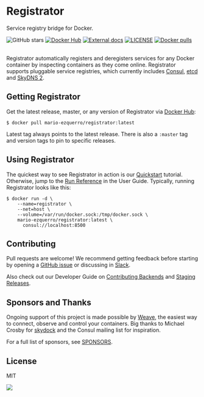 # Registrator

Service registry bridge for Docker.


![GitHub stars](https://img.shields.io/github/stars/mario-ezquerro/registrator.svg?label=github%20stars&logo=github)
[![Docker Hub](https://img.shields.io/badge/docker-ready-blue.svg)](https://registry.hub.docker.com/u/mario-ezquerro/registrator/)
[![External docs](https://img.shields.io/badge/docs-external--registrator-blue)]([https://url](https://mario-ezquerro.github.io/registrator/))
[![LICENSE](https://img.shields.io/github/license/mario-ezquerro/registrator.svg)](https://github.com/mario-ezquerro/registrator/blob/master/LICENSE)
[![Docker pulls](https://img.shields.io/docker/pulls/marioezquerro/registrator)](https://hub.docker.com/r/marioezquerro/registrator/)
<br /><br />


Registrator automatically registers and deregisters services for any Docker
container by inspecting containers as they come online. Registrator
supports pluggable service registries, which currently includes
[Consul](http://www.consul.io/), [etcd](https://github.com/coreos/etcd) and
[SkyDNS 2](https://github.com/skynetservices/skydns/).

## Getting Registrator

Get the latest release, master, or any version of Registrator via [Docker Hub](https://registry.hub.docker.com/u/mario-ezquerro/registrator/):

	$ docker pull mario-ezquerro/registrator:latest

Latest tag always points to the latest release. There is also a `:master` tag
and version tags to pin to specific releases.

## Using Registrator

The quickest way to see Registrator in action is our
[Quickstart](user/quickstart.md) tutorial. Otherwise, jump to the [Run
Reference](user/run.md) in the User Guide. Typically, running Registrator
looks like this:

    $ docker run -d \
        --name=registrator \
        --net=host \
        --volume=/var/run/docker.sock:/tmp/docker.sock \
        mario-ezquerro/registrator:latest \
          consul://localhost:8500

## Contributing

Pull requests are welcome! We recommend getting feedback before starting by
opening a [GitHub issue](https://github.com/mario-ezquerro/registrator/issues) or
discussing in [Slack](http://glider-slackin.herokuapp.com/).

Also check out our Developer Guide on [Contributing Backends](dev/backends.md)
and [Staging Releases](dev/releases.md).

## Sponsors and Thanks

Ongoing support of this project is made possible by [Weave](http://weave.works), the easiest way to connect, observe and control your containers. Big thanks to Michael Crosby for
[skydock](https://github.com/crosbymichael/skydock) and the Consul mailing list
for inspiration.

For a full list of sponsors, see
[SPONSORS](https://github.com/mario-ezquerro/registrator/blob/master/SPONSORS).

## License

MIT

<img src="https://ga-beacon.appspot.com/UA-58928488-2/registrator/readme?pixel" />
